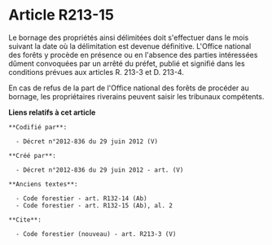 # Article R213-15

Le bornage des propriétés ainsi délimitées doit s'effectuer dans le mois suivant la date où la délimitation est devenue
définitive. L'Office national des forêts y procède en présence ou en l'absence des parties intéressées dûment convoquées par
un arrêté du préfet, publié et signifié dans les conditions prévues aux articles R. 213-3 et D. 213-4.

En cas de refus de la part de l'Office national des forêts de procéder au bornage, les propriétaires riverains peuvent saisir
les tribunaux compétents.

**Liens relatifs à cet article**

	**Codifié par**:

	  - Décret n°2012-836 du 29 juin 2012 (V)

	**Créé par**:

	  - Décret n°2012-836 du 29 juin 2012 - art. (V)

	**Anciens textes**:

	  - Code forestier - art. R132-14 (Ab)
	  - Code forestier - art. R132-15 (Ab), al. 2

	**Cite**:

	  - Code forestier (nouveau) - art. R213-3 (V)
